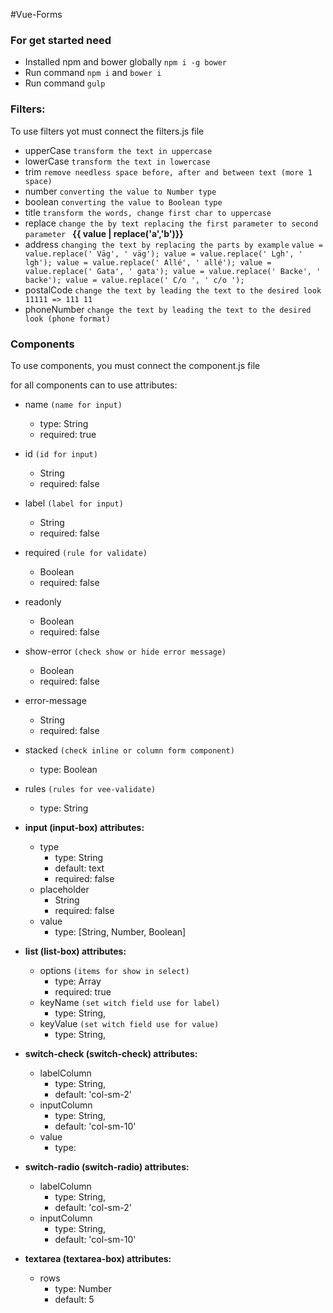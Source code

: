 #Vue-Forms

### For get started need
* Installed npm and bower globally `npm i -g bower`
* Run command `npm i` and `bower i`
* Run command `gulp`

### Filters:

To use filters yot must connect the filters.js file

* upperCase
`transform the text in uppercase`
* lowerCase
`transform the text in lowercase`
* trim
`remove needless space before, after and between text (more 1 space)` 
* number
`converting the value to Number type`
* boolean
`converting the value to Boolean type`
* title
`transform the words, change first char to uppercase` 
* replace
`change the by text replacing the first parameter to second parameter ` **{{ value | replace('a','b')}}**
* address
`changing the text by replacing the parts by example`
`value = value.replace(' Väg', ' väg');
value = value.replace(' Lgh', ' lgh');
value = value.replace(' Allé', ' allé');
value = value.replace(' Gata', ' gata');
value = value.replace(' Backe', ' backe');
value = value.replace(' C/o ', ' c/o ');`
* postalCode
`change the text by leading the text to the desired look 11111 => 111 11`
* phoneNumber
`change the text by leading the text to the desired look (phone format)`

### Components

To use components, you must connect the component.js file

for all components can to use attributes:
* name `(name for input)`
    * type: String
    * required: true
* id `(id for input)`
    * String
    * required: false
* label `(label for input)`
    * String
    * required: false
* required `(rule for validate)`
    * Boolean
    * required: false
* readonly
    * Boolean
    * required: false
* show-error `(check show or hide error message)`
    * Boolean
    * required: false
* error-message
    * String
    * required: false
* stacked `(check inline or column form component)`
    * type: Boolean
* rules `(rules for vee-validate)`
    * type: String

* **input (input-box) attributes:**
    * type
        * type: String
        * default: text
        * required: false
    * placeholder
        * String
        * required: false
    * value
        * type: [String, Number, Boolean]
* **list (list-box) attributes:**
    * options `(items for show in select)`
        * type: Array
        * required: true
    * keyName `(set witch field use for label)`
        * type: String,
    * keyValue `(set witch field use for value)`
        * type: String,
    
* **switch-check (switch-check) attributes:**
    * labelColumn
        * type: String,
        * default: 'col-sm-2'
    * inputColumn
        * type: String,
        * default: 'col-sm-10'
    * value
        * type: 
* **switch-radio (switch-radio) attributes:**
    * labelColumn
        * type: String,
        * default: 'col-sm-2'
    * inputColumn
        * type: String,
        * default: 'col-sm-10'
* **textarea (textarea-box) attributes:**
    * rows
        * type: Number
        * default: 5